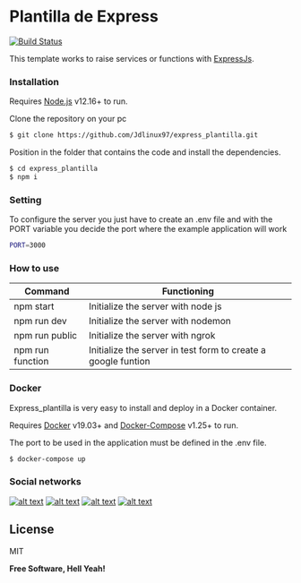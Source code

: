 <!-- @format -->

# Plantilla de Express

[![Build Status](https://travis-ci.org/joemccann/dillinger.svg?branch=master)](https://travis-ci.org/joemccann/dillinger)

This template works to raise services or functions with [ExpressJs](https://expressjs.com/).

### Installation

Requires [Node.js](https://nodejs.org/) v12.16+ to run.

Clone the repository on your pc

```sh
$ git clone https://github.com/Jdlinux97/express_plantilla.git
```

Position in the folder that contains the code and install the dependencies.

```sh
$ cd express_plantilla
$ npm i
```

### Setting

To configure the server you just have to create an .env file and with the PORT variable you decide
the port where the example application will work

```sh
PORT=3000
```

### How to use

| Command          | Functioning                                                   |
| ---------------- | ------------------------------------------------------------- |
| npm start        | Initialize the server with node js                            |
| npm run dev      | Initialize the server with nodemon                            |
| npm run public   | Initialize the server with ngrok                              |
| npm run function | Initialize the server in test form to create a google funtion |

### Docker

Express_plantilla is very easy to install and deploy in a Docker container.

Requires [Docker](https://www.docker.com/) v19.03+ and
[Docker-Compose](https://docs.docker.com/compose/) v1.25+ to run.

The port to be used in the application must be defined in the .env file.

```sh
$ docker-compose up
```

### Social networks

[![alt text][1.1]][1] [![alt text][2.1]][2] [![alt text][3.1]][3] [![alt text][4.1]][4]

[1.1]: http://i.imgur.com/tXSoThF.png 'twitter icon with padding'
[2.1]: https://i.imgur.com/A21PSOX.png 'linkedin icon with padding'
[3.1]: https://i.imgur.com/FTfZyuk.png 'Instagram  icon with padding'
[4.1]: http://i.imgur.com/0o48UoR.png 'github icon with padding'
[1]: https://twitter.com/Jdlinux97
[2]: https://www.linkedin.com/in/dimas-gonzalez/
[3]: https://www.instagram.com/jdlinux/?hl=en
[4]: https://github.com/dimasdevelop

## License

MIT

**Free Software, Hell Yeah!**
